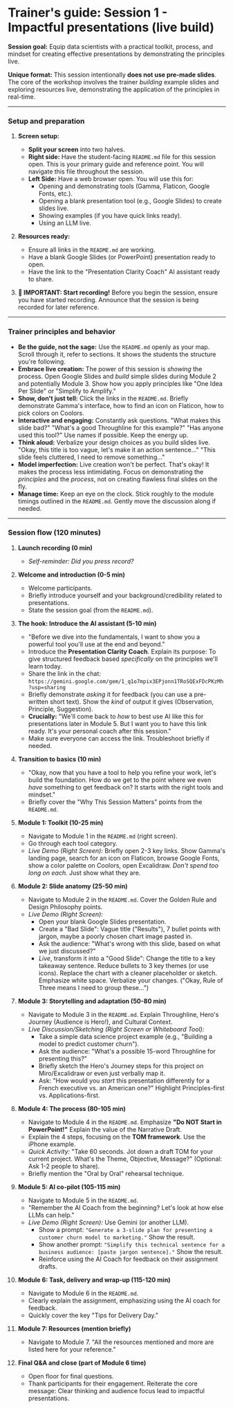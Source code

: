# Trainer's guide: Session 1 - Impactful presentations (live build)

**Session goal:** Equip data scientists with a practical toolkit, process, and mindset for creating effective presentations by demonstrating the principles live.

**Unique format:** This session intentionally **does not use pre-made slides**. The core of the workshop involves the trainer *building* example slides and exploring resources live, demonstrating the application of the principles in real-time.

---

### **Setup and preparation**

1.  **Screen setup:**
    * **Split your screen** into two halves.
    * **Right side:** Have the student-facing `README.md` file for this session open. This is your primary guide and reference point. You will navigate this file throughout the session.
    * **Left Side:** Have a web browser open. You will use this for:
        * Opening and demonstrating tools (Gamma, Flaticon, Google Fonts, etc.).
        * Opening a blank presentation tool (e.g., Google Slides) to create slides live.
        * Showing examples (if you have quick links ready).
        * Using an LLM live.

2.  **Resources ready:**
    * Ensure all links in the `README.md` are working.
    * Have a blank Google Slides (or PowerPoint) presentation ready to open.
    * Have the link to the "Presentation Clarity Coach" AI assistant ready to share.

3.  **🔴 IMPORTANT: Start recording!** Before you begin the session, ensure you have started recording. Announce that the session is being recorded for later reference.

---

### **Trainer principles and behavior**

* **Be the guide, not the sage:** Use the `README.md` openly as your map. Scroll through it, refer to sections. It shows the students the structure you're following.
* **Embrace live creation:** The power of this session is *showing* the process. Open Google Slides and *build* simple slides during Module 2 and potentially Module 3. Show how you apply principles like "One Idea Per Slide" or "Simplify to Amplify."
* **Show, don't just tell:** Click the links in the `README.md`. Briefly demonstrate Gamma's interface, how to find an icon on Flaticon, how to pick colors on Coolors.
* **Interactive and engaging:** Constantly ask questions. "What makes this slide bad?" "What's a good Throughline for this example?" "Has anyone used this tool?" Use names if possible. Keep the energy up.
* **Think aloud:** Verbalize your design choices as you build slides live. "Okay, this title is too vague, let's make it an action sentence..." "This slide feels cluttered, I need to remove something..."
* **Model imperfection:** Live creation won't be perfect. That's okay! It makes the process less intimidating. Focus on demonstrating the *principles* and the *process*, not on creating flawless final slides on the fly.
* **Manage time:** Keep an eye on the clock. Stick roughly to the module timings outlined in the `README.md`. Gently move the discussion along if needed.

---

### **Session flow (120 minutes)**

1.  **Launch recording (0 min)**
    * *Self-reminder: Did you press record?*

2.  **Welcome and introduction (0-5 min)**
    * Welcome participants.
    * Briefly introduce yourself and your background/credibility related to presentations.
    * State the session goal (from the `README.md`).

3.  **The hook: Introduce the AI assistant (5-10 min)**
    * "Before we dive into the fundamentals, I want to show you a powerful tool you'll use at the end and beyond."
    * Introduce the **Presentation Clarity Coach**. Explain its purpose: To give structured feedback based *specifically* on the principles we'll learn today.
    * Share the link in the chat: `https://gemini.google.com/gem/1_q1o7mpix3EPjonn1TRoSQExFDcPKzMh?usp=sharing`
    * Briefly demonstrate *asking* it for feedback (you can use a pre-written short text). Show the *kind* of output it gives (Observation, Principle, Suggestion).
    * **Crucially:** "We'll come back to *how* to best use AI like this for presentations later in Module 5. But I want you to have this link ready. It's your personal coach after this session."
    * Make sure everyone can access the link. Troubleshoot briefly if needed.

4.  **Transition to basics (10 min)**
    * "Okay, now that you have a tool to help you refine your work, let's build the foundation. How do we get to the point where we even *have* something to get feedback on? It starts with the right tools and mindset."
    * Briefly cover the "Why This Session Matters" points from the `README.md`.

5.  **Module 1: Toolkit (10-25 min)**
    * Navigate to Module 1 in the `README.md` (right screen).
    * Go through each tool category.
    * *Live Demo (Right Screen):* Briefly open 2-3 key links. Show Gamma's landing page, search for an icon on Flaticon, browse Google Fonts, show a color palette on Coolors, open Excalidraw. *Don't spend too long on each.* Just show what they are.

6.  **Module 2: Slide anatomy (25-50 min)**
    * Navigate to Module 2 in the `README.md`. Cover the Golden Rule and Design Philosophy points.
    * *Live Demo (Right Screen):*
        * Open your blank Google Slides presentation.
        * Create a "Bad Slide": Vague title ("Results"), 7 bullet points with jargon, maybe a poorly chosen chart image pasted in.
        * Ask the audience: "What's wrong with this slide, based on what we just discussed?"
        * *Live*, transform it into a "Good Slide": Change the title to a key takeaway sentence. Reduce bullets to 3 key themes (or use icons). Replace the chart with a cleaner placeholder or sketch. Emphasize white space. Verbalize your changes. ("Okay, Rule of Three means I need to group these...")

7.  **Module 3: Storytelling and adaptation (50-80 min)**
    * Navigate to Module 3 in the `README.md`. Explain Throughline, Hero's Journey (Audience is Hero!), and Cultural Context.
    * *Live Discussion/Sketching (Right Screen or Whiteboard Tool):*
        * Take a simple data science project example (e.g., "Building a model to predict customer churn").
        * Ask the audience: "What's a possible 15-word Throughline for presenting this?"
        * Briefly sketch the Hero's Journey steps for this project on Miro/Excalidraw or even just verbally map it.
        * Ask: "How would you *start* this presentation differently for a French executive vs. an American one?" Highlight Principles-first vs. Applications-first.

8.  **Module 4: The process (80-105 min)**
    * Navigate to Module 4 in the `README.md`. Emphasize **"Do NOT Start in PowerPoint!"** Explain the value of the Narrative Draft.
    * Explain the 4 steps, focusing on the **TOM framework**. Use the iPhone example.
    * *Quick Activity:* "Take 60 seconds. Jot down a draft TOM for your current project. What's the Theme, Objective, Message?" (Optional: Ask 1-2 people to share).
    * Briefly mention the "Oral by Oral" rehearsal technique.

9.  **Module 5: AI co-pilot (105-115 min)**
    * Navigate to Module 5 in the `README.md`.
    * "Remember the AI Coach from the beginning? Let's look at how else LLMs can help."
    * *Live Demo (Right Screen):* Use Gemini (or another LLM).
        * Show a prompt: `"Generate a 3-slide plan for presenting a customer churn model to marketing."` Show the result.
        * Show another prompt: `"Simplify this technical sentence for a business audience: [paste jargon sentence]."` Show the result.
        * Reinforce using the AI Coach for feedback on their assignment drafts.

10. **Module 6: Task, delivery and wrap-up (115-120 min)**
    * Navigate to Module 6 in the `README.md`.
    * Clearly explain the assignment, emphasizing using the AI coach for feedback.
    * Quickly cover the key "Tips for Delivery Day."

11. **Module 7: Resources (mention briefly)**
    * Navigate to Module 7. "All the resources mentioned and more are listed here for your reference."

12. **Final Q&A and close (part of Module 6 time)**
    * Open floor for final questions.
    * Thank participants for their engagement. Reiterate the core message: Clear thinking and audience focus lead to impactful presentations.